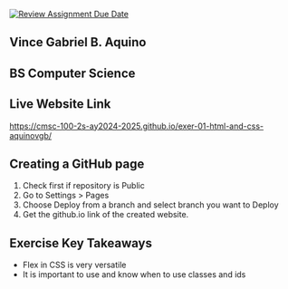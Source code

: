 [![Review Assignment Due Date](https://classroom.github.com/assets/deadline-readme-button-22041afd0340ce965d47ae6ef1cefeee28c7c493a6346c4f15d667ab976d596c.svg)](https://classroom.github.com/a/LOhZyyrU)

## Vince Gabriel B. Aquino
## BS Computer Science
## Live Website Link
https://cmsc-100-2s-ay2024-2025.github.io/exer-01-html-and-css-aquinovgb/

## Creating a GitHub page
1. Check first if repository is Public
2. Go to Settings > Pages
3. Choose Deploy from a branch and select branch you want to Deploy
4. Get the github.io link of the created website.

## Exercise Key Takeaways
- Flex in CSS is very versatile
- It is important to use and know when to use classes and ids
